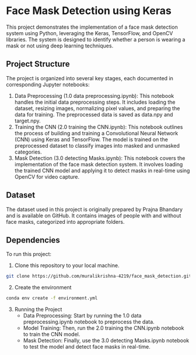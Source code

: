 # Face Mask Detection using Keras
This project demonstrates the implementation of a face mask detection system using Python, leveraging the Keras, TensorFlow, and OpenCV libraries. The system is designed to identify whether a person is wearing a mask or not using deep learning techniques.
## Project Structure
The project is organized into several key stages, each documented in corresponding Jupyter notebooks:
1. Data Preprocessing (1.0 data preprocessing.ipynb):
This notebook handles the initial data preprocessing steps. It includes loading the dataset, resizing images, normalizing pixel values, and preparing the data for training. The preprocessed data is saved as data.npy and target.npy.
2. Training the CNN (2.0 training the CNN.ipynb):
This notebook outlines the process of building and training a Convolutional Neural Network (CNN) using Keras and TensorFlow. The model is trained on the preprocessed dataset to classify images into masked and unmasked categories.
3. Mask Detection (3.0 detecting Masks.ipynb):
This notebook covers the implementation of the face mask detection system. It involves loading the trained CNN model and applying it to detect masks in real-time using OpenCV for video capture.
## Dataset
The dataset used in this project is originally prepared by Prajna Bhandary and is available on GitHub. It contains images of people with and without face masks, categorized into appropriate folders.
## Dependencies
To run this project:
1. Clone this repository to your local machine.
```bash
git clone https://github.com/muralikrishna-4219/face_mask_detection.git
```
2. Create the environment
```bash
conda env create -f environment.yml
```
3. Running the Project
    * Data Preprocessing: Start by running the 1.0 data preprocessing.ipynb notebook to preprocess the data.
    * Model Training: Then, run the 2.0 training the CNN.ipynb notebook to train the CNN model.
    * Mask Detection: Finally, use the 3.0 detecting Masks.ipynb notebook to test the model and detect face masks in real-time.
